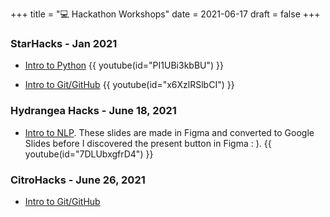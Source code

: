 +++
title = "💻 Hackathon Workshops"
date = 2021-06-17
draft = false
+++

### StarHacks - Jan 2021

- [Intro to Python](https://docs.google.com/presentation/d/1OSzLNZKXhTTMFPj_6b_e1IlqDr6DIt3mJU_ShCAg6x8/edit?usp=sharing)
{{ youtube(id="PI1UBi3kbBU") }}

- [Intro to Git/GitHub](https://docs.google.com/presentation/d/1xVRuH7d_RnAxXF4DuahZ-9Wp66EoII5UDYWd1pphB3c/edit?usp=sharing)
{{ youtube(id="x6XzlRSlbCI") }}


### Hydrangea Hacks - June 18, 2021
- [Intro to NLP](https://drive.google.com/file/d/1H8rc_Us8eUtKgTj0vioQTNy-GXjf8ZPt/view?usp=sharing). These slides are made in Figma and converted to Google Slides before I discovered the present button in Figma : ).
{{ youtube(id="7DLUbxgfrD4") }}


### CitroHacks - June 26, 2021
- [Intro to Git/GitHub](https://www.figma.com/proto/QwLUq2jdFJ0kisBOxh0RNM/Intro-to-Git-and-Github-(Copy)) 
